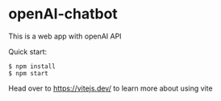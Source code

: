 # openAI-chatbot
This is a web app with openAI API

Quick start:

```
$ npm install
$ npm start
````

Head over to https://vitejs.dev/ to learn more about using vite
